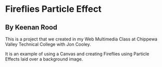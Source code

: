 # Fireflies Particle Effect
## By Keenan Rood

This is a project that we created in my Web Multimedia Class at Chippewa Valley Technical College with Jon Cooley. 

It is an example of using a Canvas and creating Fireflies using Particle Effects laid over a background image.